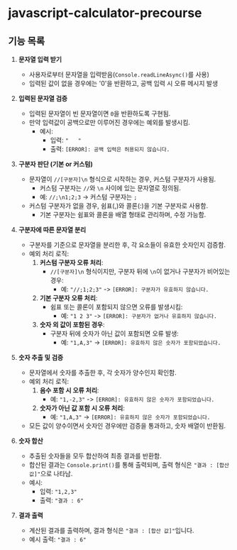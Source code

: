 # javascript-calculator-precourse

## 기능 목록

1. **문자열 입력 받기**

   - 사용자로부터 문자열을 입력받음(`Console.readLineAsync()`를 사용)
   - 입력된 값이 없을 경우에는 '0'을 반환하고, 공백 입력 시 오류 메시지 발생

2. **입력된 문자열 검증**

   - 입력된 문자열이 빈 문자열이면 `0`을 반환하도록 구현됨.
   - 만약 입력값이 공백으로만 이루어진 경우에는 예외를 발생시킴.
     - 예시:
       - 입력: `"   "`
       - 출력: `[ERROR]: 공백 입력은 허용되지 않습니다.`

3. **구분자 판단 (기본 or 커스텀)**

   - 문자열이 `//[구분자]\n` 형식으로 시작하는 경우, 커스텀 구분자가 사용됨.
     - 커스텀 구분자는 `//`와 `\n` 사이에 있는 문자열로 정의됨.
     - 예: `//;\n1;2;3` -> 커스텀 구분자는 `;`
   - 커스텀 구분자가 없을 경우, 쉼표(,)와 콜론(:)을 기본 구분자로 사용함.
     - 기본 구분자는 쉼표와 콜론을 배열 형태로 관리하며, 수정 가능함.

4. **구분자에 따른 문자열 분리**

   - 구분자를 기준으로 문자열을 분리한 후, 각 요소들이 유효한 숫자인지 검증함.
   - 예외 처리 로직:
     1. **커스텀 구분자 오류 처리**:
        - `//[구분자]\n` 형식이지만, 구분자 뒤에 `\n`이 없거나 구분자가 비어있는 경우:
          - 예: `"//;1;2;3"` -> `[ERROR]: 구분자가 유효하지 않습니다.`
     2. **기본 구분자 오류 처리**:
        - 쉼표 또는 콜론이 포함되지 않으면 오류를 발생시킴:
          - 예: `"1 2 3"` -> `[ERROR]: 구분자가 없거나 유효하지 않습니다.`
     3. **숫자 외 값이 포함된 경우**:
        - 구분자 뒤에 숫자가 아닌 값이 포함되면 오류 발생:
          - 예: `"1,A,3"` -> `[ERROR]: 유효하지 않은 숫자가 포함되었습니다.`

5. **숫자 추출 및 검증**

   - 문자열에서 숫자를 추출한 후, 각 숫자가 양수인지 확인함.
   - 예외 처리 로직:
     1. **음수 포함 시 오류 처리**:
        - 예: `"1,-2,3"` -> `[ERROR]: 유효하지 않은 숫자가 포함되었습니다.`
     2. **숫자가 아닌 값 포함 시 오류 처리**:
        - 예: `"1,A,3"` -> `[ERROR]: 유효하지 않은 숫자가 포함되었습니다.`
   - 모든 값이 양수이면서 숫자인 경우에만 검증을 통과하고, 숫자 배열이 반환됨.

6. **숫자 합산**

   - 추출된 숫자들을 모두 합산하여 최종 결과를 반환함.
   - 합산된 결과는 `Console.print()`를 통해 출력되며, 출력 형식은 `"결과 : [합산 값]"`으로 나타남.
   - 예시:
     - 입력: `"1,2,3"`
     - 출력: `"결과 : 6"`

7. **결과 출력**
   - 계산된 결과를 출력하며, 결과 형식은 `"결과 : [합산 값]"`입니다.
   - 예시 출력: `"결과 : 6"`

